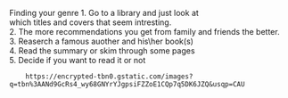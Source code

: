 Finding your genre
        1. Go to a library and just look at<br>
       which titles and covers that seem intresting.<br>
        2. The more recommendations you get from family and
       friends the better.<br>
        3. Reaserch a famous auother and his\her book(s)<br>
        4. Read the summary or skim through some pages <br>
        5. Decide if you want to read it or not <br>
        
        
        
        
        https://encrypted-tbn0.gstatic.com/images?q=tbn%3AANd9GcRs4_wy68GNYrYJgpsiFZZoE1CQp7q5DK6JZQ&usqp=CAU
       
   
       
       

